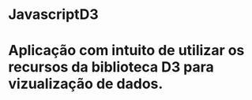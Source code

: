 # JavascriptD3
# Aplicação com intuito de utilizar os recursos da biblioteca D3 para vizualização de dados.
